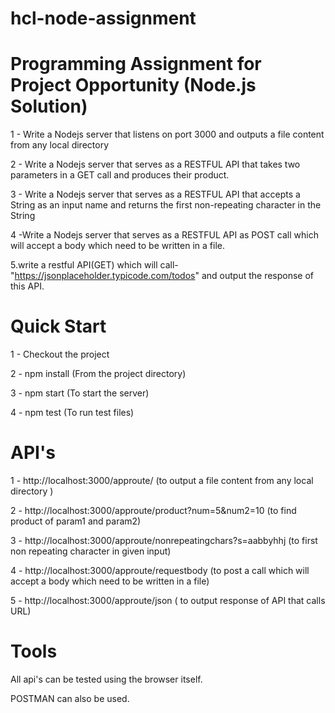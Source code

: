 # hcl-node-assignment

# Programming Assignment for Project Opportunity (Node.js Solution)

1 - Write a Nodejs server that listens on port 3000 and outputs a file content from any local directory

2 - Write a Nodejs server that serves as a RESTFUL API that takes two parameters in a GET call and produces their product.

3 - Write a Nodejs server that serves as a RESTFUL API that accepts a String as an input name and returns the first non-repeating character in the String

4 -Write a Nodejs server that serves as a RESTFUL API as POST call which will accept a body which need to be written in a file.

5.write a restful API(GET) which will call- "https://jsonplaceholder.typicode.com/todos" and output the response of this API.

# Quick Start

1 - Checkout the project

2 - npm install (From the project directory)

3 - npm start (To start the server)

4 - npm test (To run test files)


# API's

1 - http://localhost:3000/approute/ (to output a file content from any local directory )

2 - http://localhost:3000/approute/product?num=5&num2=10 (to find product of param1 and param2)

3 - http://localhost:3000/approute/nonrepeatingchars?s=aabbyhhj (to first non repeating character in given input)

4 - http://localhost:3000/approute/requestbody (to post a call which will accept a body which need to be written in a file)

5 - http://localhost:3000/approute/json ( to output response of API that calls URL)

# Tools

All api's can be tested using the browser itself.

POSTMAN can also be used.
